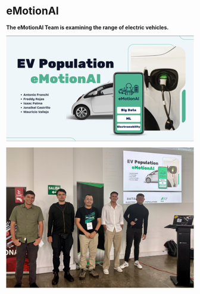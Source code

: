 # eMotionAI

**The eMotionAI Team is examining the range of electric vehicles.**

![](emotionai-slide.png)  

![](emotionai-people.jpg)  
